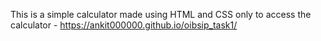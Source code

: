 This is a simple calculator made using HTML and CSS only
to access the calculator - https://ankit000000.github.io/oibsip_task1/